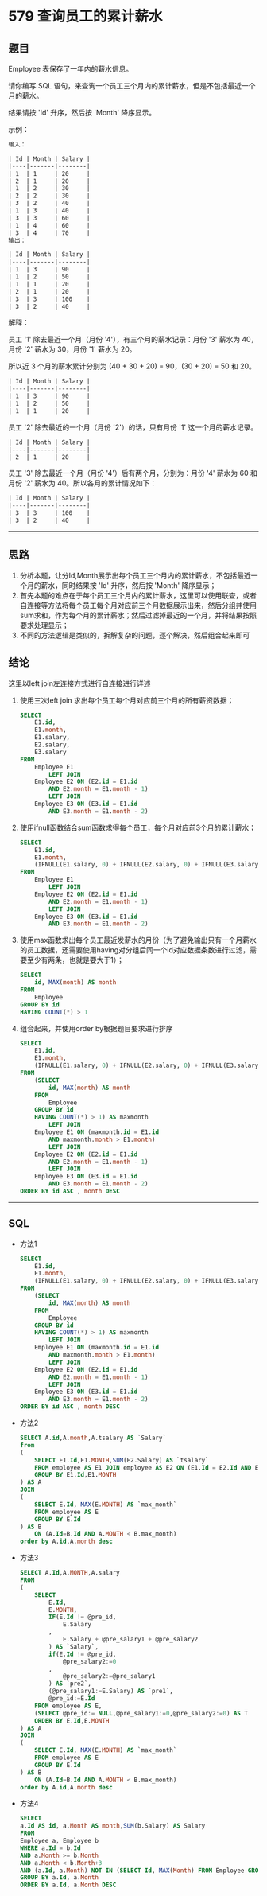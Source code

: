 # 579 查询员工的累计薪水

## 题目

Employee 表保存了一年内的薪水信息。

请你编写 SQL 语句，来查询一个员工三个月内的累计薪水，但是不包括最近一个月的薪水。

结果请按 'Id' 升序，然后按 'Month' 降序显示。

示例：

```txt
输入：

| Id | Month | Salary |
|----|-------|--------|
| 1  | 1     | 20     |
| 2  | 1     | 20     |
| 1  | 2     | 30     |
| 2  | 2     | 30     |
| 3  | 2     | 40     |
| 1  | 3     | 40     |
| 3  | 3     | 60     |
| 1  | 4     | 60     |
| 3  | 4     | 70     |
输出：

| Id | Month | Salary |
|----|-------|--------|
| 1  | 3     | 90     |
| 1  | 2     | 50     |
| 1  | 1     | 20     |
| 2  | 1     | 20     |
| 3  | 3     | 100    |
| 3  | 2     | 40     |
```

解释：

员工 '1' 除去最近一个月（月份 '4'），有三个月的薪水记录：月份 '3' 薪水为 40，月份 '2' 薪水为 30，月份 '1' 薪水为 20。

所以近 3 个月的薪水累计分别为 (40 + 30 + 20) = 90，(30 + 20) = 50 和 20。

```txt
| Id | Month | Salary |
|----|-------|--------|
| 1  | 3     | 90     |
| 1  | 2     | 50     |
| 1  | 1     | 20     |
```

员工 '2' 除去最近的一个月（月份 '2'）的话，只有月份 '1' 这一个月的薪水记录。

```txt
| Id | Month | Salary |
|----|-------|--------|
| 2  | 1     | 20     |
```

员工 '3' 除去最近一个月（月份 '4'）后有两个月，分别为：月份 '4' 薪水为 60 和 月份 '2' 薪水为 40。所以各月的累计情况如下：

```txt
| Id | Month | Salary |
|----|-------|--------|
| 3  | 3     | 100    |
| 3  | 2     | 40     |
```

***

## 思路

1. 分析本题，让分Id,Month展示出每个员工三个月内的累计薪水，不包括最近一个月的薪水，同时结果按 'Id' 升序，然后按 'Month' 降序显示；
2. 首先本题的难点在于每个员工三个月内的累计薪水，这里可以使用联查，或者自连接等方法将每个员工每个月对应前三个月数据展示出来，然后分组并使用sum求和，作为每个月的累计薪水；然后过滤掉最近的一个月，并将结果按照要求处理显示；
3. 不同的方法逻辑是类似的，拆解复杂的问题，逐个解决，然后组合起来即可

## 结论

这里以left join左连接方式进行自连接进行详述

1. 使用三次left join 求出每个员工每个月对应前三个月的所有薪资数据；

    ```sql
    SELECT
        E1.id,
        E1.month,
        E1.salary,
        E2.salary,
        E3.salary
    FROM
        Employee E1
            LEFT JOIN
        Employee E2 ON (E2.id = E1.id
            AND E2.month = E1.month - 1)
            LEFT JOIN
        Employee E3 ON (E3.id = E1.id
            AND E3.month = E1.month - 2)
    ```

2. 使用ifnull函数结合sum函数求得每个员工，每个月对应前3个月的累计薪水；

    ```sql
    SELECT
        E1.id,
        E1.month,
        (IFNULL(E1.salary, 0) + IFNULL(E2.salary, 0) + IFNULL(E3.salary, 0)) AS Salary
    FROM
        Employee E1
            LEFT JOIN
        Employee E2 ON (E2.id = E1.id
            AND E2.month = E1.month - 1)
            LEFT JOIN
        Employee E3 ON (E3.id = E1.id
            AND E3.month = E1.month - 2)
    ```

3. 使用max函数求出每个员工最近发薪水的月份（为了避免输出只有一个月薪水的员工数据，还需要使用having对分组后同一个id对应数据条数进行过滤，需要至少有两条，也就是要大于1）；

    ```sql
    SELECT
        id, MAX(month) AS month
    FROM
        Employee
    GROUP BY id
    HAVING COUNT(*) > 1
    ```

4. 组合起来，并使用order by根据题目要求进行排序

    ```sql
    SELECT
        E1.id,
        E1.month,
        (IFNULL(E1.salary, 0) + IFNULL(E2.salary, 0) + IFNULL(E3.salary, 0)) AS Salary
    FROM
        (SELECT
            id, MAX(month) AS month
        FROM
            Employee
        GROUP BY id
        HAVING COUNT(*) > 1) AS maxmonth
            LEFT JOIN
        Employee E1 ON (maxmonth.id = E1.id
            AND maxmonth.month > E1.month)
            LEFT JOIN
        Employee E2 ON (E2.id = E1.id
            AND E2.month = E1.month - 1)
            LEFT JOIN
        Employee E3 ON (E3.id = E1.id
            AND E3.month = E1.month - 2)
    ORDER BY id ASC , month DESC
    ```

***

## SQL

- 方法1

    ```sql
    SELECT
        E1.id,
        E1.month,
        (IFNULL(E1.salary, 0) + IFNULL(E2.salary, 0) + IFNULL(E3.salary, 0)) AS Salary
    FROM
        (SELECT
            id, MAX(month) AS month
        FROM
            Employee
        GROUP BY id
        HAVING COUNT(*) > 1) AS maxmonth
            LEFT JOIN
        Employee E1 ON (maxmonth.id = E1.id
            AND maxmonth.month > E1.month)
            LEFT JOIN
        Employee E2 ON (E2.id = E1.id
            AND E2.month = E1.month - 1)
            LEFT JOIN
        Employee E3 ON (E3.id = E1.id
            AND E3.month = E1.month - 2)
    ORDER BY id ASC , month DESC
    ```

- 方法2

    ```sql
    SELECT A.id,A.month,A.tsalary AS `Salary`
    from
    (
        SELECT E1.Id,E1.MONTH,SUM(E2.Salary) AS `tsalary`
        FROM employee AS E1 JOIN employee AS E2 ON (E1.Id = E2.Id AND E1.MONTH >= E2.MONTH and E2.MONTH >= E1.MONTH - 2)
        GROUP BY E1.Id,E1.MONTH
    ) AS A
    JOIN
    (
        SELECT E.Id, MAX(E.MONTH) AS `max_month`
        FROM employee AS E
        GROUP BY E.Id
    ) AS B
        ON (A.Id=B.Id AND A.MONTH < B.max_month)
    order by A.id,A.month desc
    ```

- 方法3

    ```sql
    SELECT A.Id,A.MONTH,A.salary
    FROM
    (
        SELECT
            E.Id,
            E.MONTH,
            IF(E.Id != @pre_id,
                E.Salary
            ,
                E.Salary + @pre_salary1 + @pre_salary2
            ) AS `Salary`,
            if(E.Id != @pre_id,
                @pre_salary2:=0
            ,
                @pre_salary2:=@pre_salary1
            ) AS `pre2`,
            (@pre_salary1:=E.Salary) AS `pre1`,
            @pre_id:=E.Id
        FROM employee AS E,
        (SELECT @pre_id:= NULL,@pre_salary1:=0,@pre_salary2:=0) AS T
        ORDER BY E.Id,E.MONTH
    ) AS A
    JOIN
    (
        SELECT E.Id, MAX(E.MONTH) AS `max_month`
        FROM employee AS E
        GROUP BY E.Id
    ) AS B
        ON (A.Id=B.Id AND A.MONTH < B.max_month)
    order by A.id,A.month desc
    ```

- 方法4

    ```sql
    SELECT
    a.Id AS id, a.Month AS month,SUM(b.Salary) AS Salary
    FROM
    Employee a, Employee b
    WHERE a.Id = b.Id 
    AND a.Month >= b.Month
    AND a.Month < b.Month+3
    AND (a.Id, a.Month) NOT IN (SELECT Id, MAX(Month) FROM Employee GROUP BY Id)
    GROUP BY a.Id, a.Month
    ORDER BY a.Id, a.Month DESC
    ```
